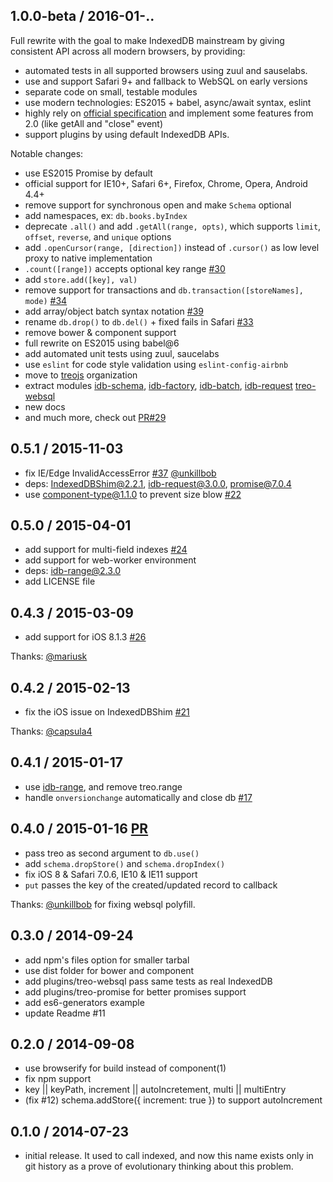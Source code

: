## 1.0.0-beta / 2016-01-..

Full rewrite with the goal to make IndexedDB mainstream by giving consistent API across all modern browsers, by providing:
- automated tests in all supported browsers using zuul and sauselabs.
- use and support Safari 9+ and fallback to WebSQL on early versions
- separate code on small, testable modules
- use modern technologies: ES2015 + babel, async/await syntax, eslint
- highly rely on [official specification](https://github.com/w3c/IndexedDB) and implement some features from 2.0 (like getAll and "close" event)
- support plugins by using default IndexedDB APIs.

Notable changes:

* use ES2015 Promise by default
* official support for IE10+, Safari 6+, Firefox, Chrome, Opera, Android 4.4+
* remove support for synchronous open and make `Schema` optional
* add namespaces, ex: `db.books.byIndex`
* deprecate `.all()` and add `.getAll(range, opts)`, which supports `limit`, `offset`, `reverse`, and `unique` options
* add `.openCursor(range, [direction])` instead of `.cursor()` as low level proxy to native implementation
* `.count([range])` accepts optional key range [#30](https://github.com/treojs/treo/issues/30)
* add `store.add([key], val)`
* remove support for transactions and `db.transaction([storeNames], mode)` [#34](https://github.com/treojs/treo/issues/34)
* add array/object batch syntax notation [#39](https://github.com/treojs/treo/issues/39)
* rename `db.drop()` to `db.del()` + fixed fails in Safari [#33](https://github.com/treojs/treo/issues/33)
* remove bower & component support
* full rewrite on ES2015 using babel@6
* add automated unit tests using zuul, saucelabs
* use `eslint` for code style validation using `eslint-config-airbnb`
* move to [treojs](https://github.com/treojs) organization
* extract modules [idb-schema](https://github.com/treojs/idb-schema), [idb-factory](https://github.com/treojs/idb-factory), [idb-batch](https://github.com/treojs/idb-batch), [idb-request](https://github.com/treojs/idb-request) [treo-websql](https://github.com/treojs/treo-websql)
* new docs
* and much more, check out [PR#29](https://github.com/treojs/treo/pull/29)

## 0.5.1 / 2015-11-03

* fix IE/Edge InvalidAccessError [#37](https://github.com/treojs/treo/pull/37) [@unkillbob](https://github.com/unkillbob)
* deps: IndexedDBShim@2.2.1, idb-request@3.0.0, promise@7.0.4
* use component-type@1.1.0 to prevent size blow [#22](https://github.com/component/type/issues/22)

## 0.5.0 / 2015-04-01

* add support for multi-field indexes [#24](https://github.com/treojs/treo/issues/24)
* add support for web-worker environment
* deps: idb-range@2.3.0
* add LICENSE file

## 0.4.3 / 2015-03-09

* add support for iOS 8.1.3 [#26](https://github.com/treojs/treo/pull/26)

Thanks: [@mariusk](https://github.com/mariusk)

## 0.4.2 / 2015-02-13

* fix the iOS issue on IndexedDBShim [#21](https://github.com/treojs/treo/pull/21)

Thanks: [@capsula4](https://github.com/capsula4)

## 0.4.1 / 2015-01-17

* use [idb-range](https://github.com/treojs/idb-range), and remove treo.range
* handle `onversionchange` automatically and close db [#17](https://github.com/treojs/treo/issues/16)

## 0.4.0 / 2015-01-16 [PR](https://github.com/treojs/treo/pull/18)

* pass treo as second argument to `db.use()`
* add `schema.dropStore()` and `schema.dropIndex()`
* fix iOS 8 & Safari 7.0.6, IE10 & IE11 support
* `put` passes the key of the created/updated record to callback

Thanks: [@unkillbob](https://github.com/unkillbob) for fixing websql polyfill.

## 0.3.0 / 2014-09-24

* add npm's files option for smaller tarbal
* use dist folder for bower and component
* add plugins/treo-websql pass same tests as real IndexedDB
* add plugins/treo-promise for better promises support
* add es6-generators example
* update Readme #11

## 0.2.0 / 2014-09-08

* use browserify for build instead of component(1)
* fix npm support
* key || keyPath, increment || autoIncretement, multi || multiEntry
* (fix #12) schema.addStore({ increment: true }) to support autoIncrement

## 0.1.0 / 2014-07-23

* initial release.
  It used to call indexed, and now this name exists only in git history
  as a prove of evolutionary thinking about this problem.
